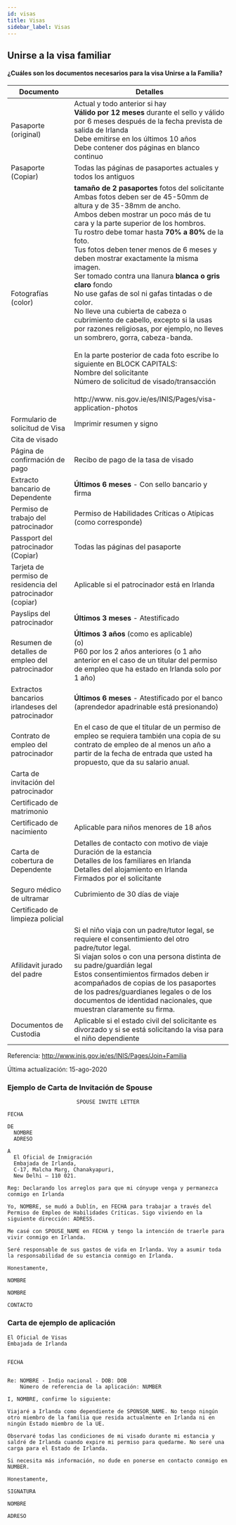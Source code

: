 ```yaml
---
id: visas
title: Visas
sidebar_label: Visas
---
```



## Unirse a la visa familiar

#### **¿Cuáles son los documentos necesarios para la visa Unirse a la Familia?**

| Documento                                                  | Detalles                                                                                                                                                                                                                                                                                                                                                                                                                                                                                                                                                                                                                                                                                                                                                                                                                                                                                                                                                      |
| ---------------------------------------------------------- | ------------------------------------------------------------------------------------------------------------------------------------------------------------------------------------------------------------------------------------------------------------------------------------------------------------------------------------------------------------------------------------------------------------------------------------------------------------------------------------------------------------------------------------------------------------------------------------------------------------------------------------------------------------------------------------------------------------------------------------------------------------------------------------------------------------------------------------------------------------------------------------------------------------------------------------------------------------- |
| Pasaporte (original)                                       | Actual y todo anterior si hay<br/>**Válido por 12 meses** durante el sello y válido por 6 meses después de la fecha prevista de salida de Irlanda<br/>Debe emitirse en los últimos 10 años<br/>Debe contener dos páginas en blanco continuo                                                                                                                                                                                                                                                                                                                                                                                                                                                                                                                                                                                                                                                                                                 |
| Pasaporte (Copiar)                                         | Todas las páginas de pasaportes actuales y todos los antiguos                                                                                                                                                                                                                                                                                                                                                                                                                                                                                                                                                                                                                                                                                                                                                                                                                                                                                                 |
| Fotografías (color)                                        | **tamaño de 2 pasaportes** fotos del solicitante<br/>Ambas fotos deben ser de 45-50mm de altura y de 35-38mm de ancho.<br/>Ambos deben mostrar un poco más de tu cara y la parte superior de los hombros.<br/>Tu rostro debe tomar hasta **70% a 80%** de la foto.<br/>Tus fotos deben tener menos de 6 meses y deben mostrar exactamente la misma imagen.<br/>Ser tomado contra una llanura **blanca o gris claro** fondo<br/>No use gafas de sol ni gafas tintadas o de color.<br/>No lleve una cubierta de cabeza o cubrimiento de cabello, excepto si la usas por razones religiosas, por ejemplo, no lleves un sombrero, gorra, cabeza-banda.<br/><br/>En la parte posterior de cada foto escribe lo siguiente en BLOCK CAPITALS:<br/>Nombre del solicitante</br>Número de solicitud de visado/transacción<br/><br/>http://www. nis.gov.ie/es/INIS/Pages/visa-application-photos |
| Formulario de solicitud de Visa                            | Imprimir resumen y signo                                                                                                                                                                                                                                                                                                                                                                                                                                                                                                                                                                                                                                                                                                                                                                                                                                                                                                                                      |
| Cita de visado                                             |                                                                                                                                                                                                                                                                                                                                                                                                                                                                                                                                                                                                                                                                                                                                                                                                                                                                                                                                                               |
| Página de confirmación de pago                             | Recibo de pago de la tasa de visado                                                                                                                                                                                                                                                                                                                                                                                                                                                                                                                                                                                                                                                                                                                                                                                                                                                                                                                           |
| Extracto bancario de Dependente                            | **Últimos 6 meses** - Con sello bancario y firma                                                                                                                                                                                                                                                                                                                                                                                                                                                                                                                                                                                                                                                                                                                                                                                                                                                                                                              |
| Permiso de trabajo del patrocinador                        | Permiso de Habilidades Críticas o Atípicas (como corresponde)                                                                                                                                                                                                                                                                                                                                                                                                                                                                                                                                                                                                                                                                                                                                                                                                                                                                                                 |
| Passport del patrocinador (Copiar)                         | Todas las páginas del pasaporte                                                                                                                                                                                                                                                                                                                                                                                                                                                                                                                                                                                                                                                                                                                                                                                                                                                                                                                               |
| Tarjeta de permiso de residencia del patrocinador (copiar) | Aplicable si el patrocinador está en Irlanda                                                                                                                                                                                                                                                                                                                                                                                                                                                                                                                                                                                                                                                                                                                                                                                                                                                                                                                  |
| Payslips del patrocinador                                  | **Últimos 3 meses** - Atestificado                                                                                                                                                                                                                                                                                                                                                                                                                                                                                                                                                                                                                                                                                                                                                                                                                                                                                                                            |
| Resumen de detalles de empleo del patrocinador             | **Últimos 3 años** (como es aplicable) <br/>(o)<br/>P60 por los 2 años anteriores (o 1 año anterior en el caso de un titular del permiso de empleo que ha estado en Irlanda solo por 1 año)                                                                                                                                                                                                                                                                                                                                                                                                                                                                                                                                                                                                                                                                                                                                                       |
| Extractos bancarios irlandeses del patrocinador            | **Últimos 6 meses** - Atestificado por el banco (aprendedor apadrinable está presionando)                                                                                                                                                                                                                                                                                                                                                                                                                                                                                                                                                                                                                                                                                                                                                                                                                                                                     |
| Contrato de empleo del patrocinador                        | En el caso de que el titular de un permiso de empleo se requiera también una copia de su contrato de empleo de al menos un año a partir de la fecha de entrada que usted ha propuesto, que da su salario anual.                                                                                                                                                                                                                                                                                                                                                                                                                                                                                                                                                                                                                                                                                                                                               |
| Carta de invitación del patrocinador                       |                                                                                                                                                                                                                                                                                                                                                                                                                                                                                                                                                                                                                                                                                                                                                                                                                                                                                                                                                               |
| Certificado de matrimonio                                  |                                                                                                                                                                                                                                                                                                                                                                                                                                                                                                                                                                                                                                                                                                                                                                                                                                                                                                                                                               |
| Certificado de nacimiento                                  | Aplicable para niños menores de 18 años                                                                                                                                                                                                                                                                                                                                                                                                                                                                                                                                                                                                                                                                                                                                                                                                                                                                                                                       |
| Carta de cobertura de Dependente                           | Detalles de contacto con motivo de viaje<br/>Duración de la estancia<br/>Detalles de los familiares en Irlanda<br/>Detalles del alojamiento en Irlanda<br/>Firmados por el solicitante                                                                                                                                                                                                                                                                                                                                                                                                                                                                                                                                                                                                                                                                                                                                                |
| Seguro médico de ultramar                                  | Cubrimiento de 30 días de viaje                                                                                                                                                                                                                                                                                                                                                                                                                                                                                                                                                                                                                                                                                                                                                                                                                                                                                                                               |
| Certificado de limpieza policial                           |                                                                                                                                                                                                                                                                                                                                                                                                                                                                                                                                                                                                                                                                                                                                                                                                                                                                                                                                                               |
| Afilidavit jurado del padre                                | Si el niño viaja con un padre/tutor legal, se requiere el consentimiento del otro padre/tutor legal.<br/>Si viajan solos o con una persona distinta de su padre/guardián legal<br/>Estos consentimientos firmados deben ir acompañados de copias de los pasaportes de los padres/guardianes legales o de los documentos de identidad nacionales, que muestran claramente su firma.                                                                                                                                                                                                                                                                                                                                                                                                                                                                                                                                                                |
| Documentos de Custodia                                     | Aplicable si el estado civil del solicitante es divorzado y si se está solicitando la visa para el niño dependiente                                                                                                                                                                                                                                                                                                                                                                                                                                                                                                                                                                                                                                                                                                                                                                                                                                           |

Referencia: http://www.inis.gov.ie/es/INIS/Pages/Join+Familia

Última actualización: 15-ago-2020

### Ejemplo de Carta de Invitación de Spouse

```text
                      SPOUSE INVITE LETTER

FECHA

DE
  NOMBRE
  ADRESO

A
  El Oficial de Inmigración
  Embajada de Irlanda,
  C-17, Malcha Marg, Chanakyapuri,
  New Delhi – 110 021.

Reg: Declarando los arreglos para que mi cónyuge venga y permanezca conmigo en Irlanda

Yo, NOMBRE, se mudó a Dublín, en FECHA para trabajar a través del Permiso de Empleo de Habilidades Críticas. Sigo viviendo en la siguiente dirección: ADRESS. 

Me casé con SPOUSE_NAME en FECHA y tengo la intención de traerle para vivir conmigo en Irlanda.

Seré responsable de sus gastos de vida en Irlanda. Voy a asumir toda la responsabilidad de su estancia conmigo en Irlanda.

Honestamente,

NOMBRE

NOMBRE

CONTACTO
```

### Carta de ejemplo de aplicación

```text
El Oficial de Visas
Embajada de Irlanda


FECHA


Re: NOMBRE - Indio nacional - DOB: DOB
    Número de referencia de la aplicación: NUMBER

I, NOMBRE, confirme lo siguiente:

Viajaré a Irlanda como dependiente de SPONSOR_NAME. No tengo ningún otro miembro de la familia que resida actualmente en Irlanda ni en ningún Estado miembro de la UE.

Observaré todas las condiciones de mi visado durante mi estancia y saldré de Irlanda cuando expire mi permiso para quedarme. No seré una carga para el Estado de Irlanda. 

Si necesita más información, no dude en ponerse en contacto conmigo en NUMBER.

Honestamente,

SIGNATURA

NOMBRE

ADRESO
```